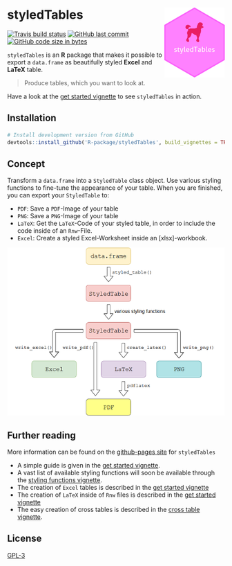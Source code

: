 
# styledTables <img src="man/figures/logo.png" align="right" alt="" width=140 height=162 />

<!-- badges: start -->

[![Travis build
status](https://travis-ci.org/R-package/styledTables.svg?branch=master)](https://travis-ci.org/R-package/styledTables)
[![GitHub last
commit](https://img.shields.io/github/last-commit/R-package/styledTables.svg?logo=github)](https://github.com/R-package/styledTables/commits/master)
[![GitHub code size in
bytes](https://img.shields.io/github/languages/code-size/R-package/styledTables.svg?logo=github)](https://github.com/R-package/styledTables)

`styledTables` is an **R** package that makes it possible to export a
`data.frame` as beautifully styled **Excel** and **LaTeX** table.

> Produce tables, which you want to look at.

Have a look at the [get started
vignette](https://R-package.github.io/styledTables/articles/styledTables.html)
to see `styledTables` in action.

## Installation

``` r
# Install development version from GitHub
devtools::install_github('R-package/styledTables', build_vignettes = TRUE)
```

## Concept

Transform a `data.frame` into a `StyledTable` class object. Use various
styling functions to fine-tune the appearance of your table. When you
are finished, you can export your `StyledTable` to:

  - `PDF`: Save a `PDF`-Image of your table
  - `PNG`: Save a `PNG`-Image of your table
  - `LaTeX`: Get the `LaTeX`-Code of your styled table, in order to
    include the code inside of an `Rnw`-File.
  - `Excel`: Create a styled Excel-Worksheet inside an
    \[xlsx\]-workbook.

<p>

<img src="man/figures/flow_st.png">

</p>

## Further reading

More information can be found on the [github-pages
site](https://R-package.github.io/styledTables) for `styledTables`

  - A simple guide is given in the [get started
    vignette](https://R-package.github.io/styledTables/articles/styledTables.html).
  - A vast list of available styling functions will soon be available
    through the [styling functions
    vignette](https://R-package.github.io/styledTables/articles/styling_functions.html).
  - The creation of `Excel` tables is described in the [get started
    vignette](https://R-package.github.io/styledTables/articles/styledTables.html)
  - The creation of `LaTeX` inside of `Rnw` files is described in the
    [get started
    vignette](https://R-package.github.io/styledTables/articles/styledTables.html)
  - The easy creation of cross tables is described in the [cross table
    vignette](https://R-package.github.io/styledTables/articles/cross_table_creation.html).

## License

[GPL-3](https://R-package.github.io/styledTables/LICENSE)
